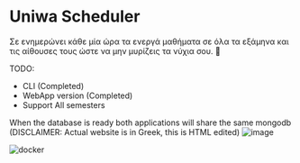 # Uniwa Scheduler 

Σε ενημερώνει κάθε μία ώρα τα ενεργά μαθήματα σε όλα τα εξάμηνα και τις αίθουσες τους ώστε να μην μυρίζεις τα νύχια σου. 🙂

TODO:
* CLI (Completed)
* WebApp version (Completed)
* Support All semesters

When the database is ready both applications will share the same mongodb
(DISCLAIMER: Actual website is in Greek, this is HTML edited)
![image](https://user-images.githubusercontent.com/30930688/163730102-f6919906-e34c-41f0-b2ce-a6e071dfe30b.png)

![docker](https://i.morioh.com/4ced3d48df.png)
